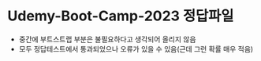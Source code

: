 # Udemy-Boot-Camp-2023 정답파일

- 중간에 부트스트랩 부분은 불필요하다고 생각되어 올리지 않음
- 모두 정답테스트에서 통과되었으나 오류가 있을 수 있음(근데 그런 확률 매우 적음)
